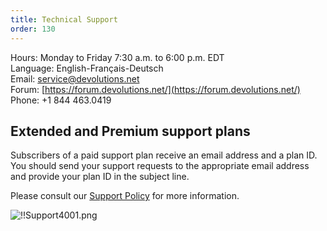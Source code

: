 ```yaml
---
title: Technical Support
order: 130
---
```


Hours: Monday to Friday 7:30 a.m. to 6:00 p.m. EDT  
Language: English-Français-Deutsch  
Email: [service@devolutions.net](mailto:service@devolutions.net)  
Forum: [https://forum.devolutions.net/](https://forum.devolutions.net/)  
Phone: +1 844 463.0419  

## Extended and Premium support plans 

Subscribers of a paid support plan receive an email address and a plan ID. You should send your support requests to the appropriate email address and provide your plan ID in the subject line.  

Please consult our [Support Policy](https://devolutions.net/legal/software-license-agreements) for more information.  

![!!Support4001.png](https://webdevolutions.azureedge.net/docs/en/cloud/Support4001.png) 

